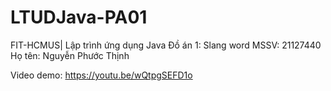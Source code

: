 # LTUDJava-PA01
FIT-HCMUS| Lập trình ứng dụng Java
Đồ án 1: Slang word
MSSV: 21127440
Họ tên: Nguyễn Phước Thịnh

Video demo: https://youtu.be/wQtpgSEFD1o
